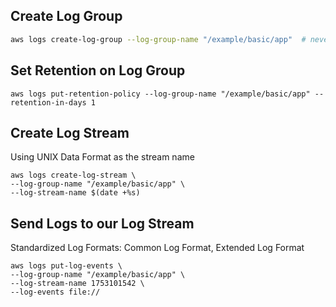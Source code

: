 ## Create Log Group
```sh
aws logs create-log-group --log-group-name "/example/basic/app"  # never expires
```

## Set Retention on Log Group
```shell
aws logs put-retention-policy --log-group-name "/example/basic/app" --retention-in-days 1
```

## Create Log Stream
Using UNIX Data Format as the stream name
```shell
aws logs create-log-stream \
--log-group-name "/example/basic/app" \
--log-stream-name $(date +%s)
```

## 

## Send Logs to our Log Stream
Standardized Log Formats: Common Log Format, Extended Log Format
```shell
aws logs put-log-events \
--log-group-name "/example/basic/app" \
--log-stream-name 1753101542 \
--log-events file://
```

